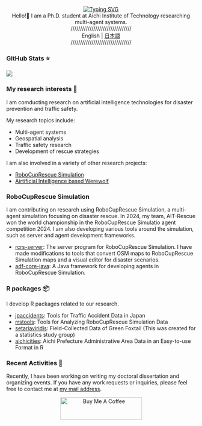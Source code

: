 <p align="center">
  <a href="https://nononoexe.github.io/blog/"><img src="https://readme-typing-svg.herokuapp.com?font=Limelight&size=40&duration=3000&pause=3000&color=FFDD00&center=true&vCenter=true&random=false&width=435&lines=NONONOexe" alt="Typing SVG" /></a><br>
  Hello!👋 I am a Ph.D. student at Aichi Institute of Technology researching multi-agent systems.<br>
  <span style="user-select: none">////////////////////////////////</span><br>
  English | <a href="docs/README-ja.md">日本語</a><br>
  <span style="user-select: none">////////////////////////////////</span>
</p>

### GitHub Stats :star:

<img src="https://github-readme-stats.vercel.app/api?username=NONONOexe&theme=gruvbox">

### My research interests :telescope:

I am comducting research on artificial intelligence technologies for disaster prevention and traffic safety.

My research topics include:

- Multi-agent systems
- Geospatial analysis
- Traffic safety research
- Development of rescue strategies

I am also involved in a variety of other research projects:

- [RoboCupRescue Simulation](https://rescuesim.robocup.org/)
- [Airtificial Intelligence based Werewolf](https://aiwolf.org/server)

### RoboCupRescue Simulation

I am contributing on research using RoboCupRescue Simulation, a multi-agent simulation focusing on disaster rescue.
In 2024, my team, AIT-Rescue won the world championship in the RoboCupRescue Simulatio agent competition 2024.
I am also developing various tools around the simulation, such as server and agent development frameworks.

- [rcrs-server](https://github.com/roborescue/rcrs-server): The server program for RoboCupRescue Simulation. I have made modifications to tools that convert OSM maps to RoboCupRescue Simulation maps and a visual editor for disaster scenarios.
- [adf-core-java](https://github.com/roborescue/adf-core-java): A Java framework for developing agents in RoboCupRescue Simulation.

### R packages :package:

I develop R packages related to our research.

- [jpaccidents](https://github.com/NONONOexe/jpaccidents): Tools for Traffic Accident Data in Japan
- [rrstools](https://github.com/NONONOexe/rrstools): Tools for Analyzing RoboCupRescue Simulation Data
- [setariaviridis](https://github.com/NONONOexe/setariaviridis): Field-Collected Data of Green Foxtail (This was created for a statistics study group)
- [aichicities](https://github.com/NONONOexe/aichicities): Aichi Prefecture Administrative Area Data in an Easy-to-use Format in R

### Recent Activities :pencil:

Recently, I have been working on writing my doctoral dissertation and organizing events.
If you have any work requests or inquiries, please feel free to contact me at [my mail address](mailto:ando@maslab.aitech.ac.jp).

<p align="center">
  <a href="https://www.buymeacoffee.com/gkei0429g" target="_blank"><img src="https://cdn.buymeacoffee.com/buttons/v2/default-yellow.png" alt="Buy Me A Coffee" style="height: 60px !important;width: 217px !important;" ></a>
</p>
